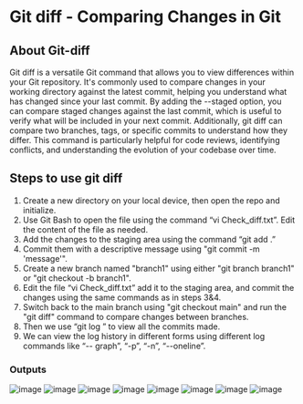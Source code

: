 # Git diff - Comparing Changes in Git
## About Git-diff
Git diff is a versatile Git command that allows you to view differences within your Git repository. It's commonly used to compare changes in your working directory against the latest commit, helping you understand what has changed since your last commit. By adding the --staged option, you can compare staged changes against the last commit, which is useful to verify what will be included in your next commit. Additionally, git diff can compare two branches, tags, or specific commits to understand how they differ. This command is particularly helpful for code reviews, identifying conflicts, and understanding the evolution of your codebase over time.
## Steps to use git diff
1. Create a new directory on your local device, then open the repo and initialize.
2. Use Git Bash to open the file using the command “vi Check_diff.txt”. Edit the content of
the file as needed.
3. Add the changes to the staging area using the command “git add .”
4. Commit them with a descriptive message using "git commit -m 'message'".
5. Create a new branch named "branch1" using either "git branch branch1" or "git checkout
-b branch1".
6. Edit the file “vi Check_diff.txt” add it to the staging area, and commit the changes using
the same commands as in steps 3&4.
7. Switch back to the main branch using "git checkout main" and run the "git diff"
command to compare changes between branches.
8. Then we use “git log ” to view all the commits made.
9. We can view the log history in different forms using different log commands like “--
graph”, “-p”, “-n”, “--oneline”. 
### Outputs
![image](https://github.com/Sushantjha1236/Semster-4_Practicals/assets/113833084/640fd790-64c5-46b7-9095-3763551a608c)
![image](https://github.com/Sushantjha1236/Semster-4_Practicals/assets/113833084/c046ca92-8e90-4888-a8e7-ae7a142c67ca)
![image](https://github.com/Sushantjha1236/Semster-4_Practicals/assets/113833084/7463de03-06e5-435f-bc10-2c4eb7a41874)
![image](https://github.com/Sushantjha1236/Semster-4_Practicals/assets/113833084/ab03546e-e23d-45a3-9bc9-31647675c6b1)
![image](https://github.com/Sushantjha1236/Semster-4_Practicals/assets/113833084/732b13ab-2511-48dc-841b-817f5c2ba46c)
![image](https://github.com/Sushantjha1236/Semster-4_Practicals/assets/113833084/0f71bd2e-100a-4386-b182-0348cd474952)
![image](https://github.com/Sushantjha1236/Semster-4_Practicals/assets/113833084/1ca007c6-5a41-4211-8f6f-1512927df28e)
![image](https://github.com/Sushantjha1236/Semster-4_Practicals/assets/113833084/917f4cc4-5145-48a8-b616-63b57cdebda2)
